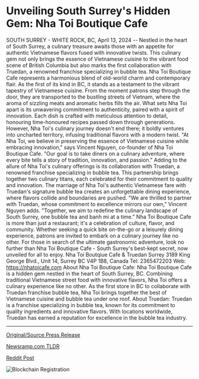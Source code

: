 # Unveiling South Surrey's Hidden Gem: Nha Toi Boutique Cafe

SOUTH SURREY - WHITE ROCK, BC, April 13, 2024 -- Nestled in the heart of South Surrey, a culinary treasure awaits those with an appetite for authentic Vietnamese flavors fused with innovative twists. This culinary gem not only brings the essence of Vietnamese cuisine to the vibrant food scene of British Columbia but also marks the first collaboration with Truedan, a renowned franchise specializing in bubble tea.  Nha Toi Boutique Cafe represents a harmonious blend of old-world charm and contemporary flair. As the first of its kind in BC, it stands as a testament to the vibrant tapestry of Vietnamese cuisine. From the moment patrons step through the door, they are transported to the bustling streets of Vietnam, where the aroma of sizzling meats and aromatic herbs fills the air.  What sets Nha Toi apart is its unwavering commitment to authenticity, paired with a spirit of innovation. Each dish is crafted with meticulous attention to detail, honouring time-honoured recipes passed down through generations. However, Nha Toi's culinary journey doesn't end there; it boldly ventures into uncharted territory, infusing traditional flavors with a modern twist.  "At Nha Toi, we believe in preserving the essence of Vietnamese cuisine while embracing innovation," says Vincent Nguyen, co-founder of Nha Toi Boutique Cafe. "Our goal is to take diners on a culinary adventure, where every bite tells a story of tradition, innovation, and passion."  Adding to the allure of Nha Toi's culinary offerings is its collaboration with Truedan, a renowned franchise specializing in bubble tea. This partnership brings together two culinary titans, each celebrated for their commitment to quality and innovation. The marriage of Nha Toi's authentic Vietnamese fare with Truedan's signature bubble tea creates an unforgettable dining experience, where flavors collide and boundaries are pushed.  "We are thrilled to partner with Truedan, whose commitment to excellence mirrors our own," Vincent Nguyen adds. "Together, we aim to redefine the culinary landscape of South Surrey, one bubble tea and banh mi at a time."  Nha Toi Boutique Cafe is more than just a restaurant; it's a celebration of culture, flavor, and community. Whether seeking a quick bite on-the-go or a leisurely dining experience, patrons are invited to embark on a culinary journey like no other.  For those in search of the ultimate gastronomic adventure, look no further than Nha Toi Boutique Cafe - South Surrey's best-kept secret, now unveiled for all to enjoy.  Nha Toi Boutqiue Cafe & Truedan Surrey 3189 King George Blvd., Unit 14, Surrey BC V4P 1B8, Canada Tel: 2365472203 Web: https://nhatoicafe.com  About Nha Toi Boutique Cafe:  Nha Toi Boutique Cafe is a hidden gem nestled in the heart of South Surrey, BC. Combining traditional Vietnamese street food with innovative flavors, Nha Toi offers a culinary experience like no other. As the first store in BC to collaborate with Truedan franchise bubble tea, Nha Toi brings together the best of Vietnamese cuisine and bubble tea under one roof.  About Truedan:  Truedan is a franchise specializing in bubble tea, known for its commitment to quality ingredients and innovative flavors. With locations worldwide, Truedan has earned a reputation for excellence in the bubble tea industry. 

---

[Original/Source Press Release](https://www.24-7pressrelease.com/press-release/510033/unveiling-south-surreys-hidden-gem-nha-toi-boutique-cafe)
                    

[Newsramp.com TLDR](https://newsramp.com/curated-news/nha-toi-boutique-cafe-partners-with-truedan-to-bring-authentic-vietnamese-cuisine-to-south-surrey-bc/ac0fdbbc3cc902690b98a109e65b6b47) 

 



[Reddit Post](https://www.reddit.com/r/newsramp/comments/1c2w3kr/nha_toi_boutique_cafe_partners_with_truedan_to/) 



![Blockchain Registration](https://cdn.newsramp.app/24-7PressRelease/qrcode/244/13/mendq54v.webp)